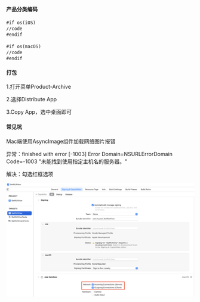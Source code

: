 #### 产品分类编码
```
#if os(iOS)
//code
#endif

#if os(macOS)
//code
#endif
```
#### 打包

1.打开菜单Product-Archive

2.选择Distribute App

3.Copy App，选中桌面即可

#### 常见坑
Mac端使用AsyncImage组件加载网络图片报错

异常：finished with error [-1003] Error Domain=NSURLErrorDomain Code=-1003 "未能找到使用指定主机名的服务器。"

解决：勾选红框选项

![swift_net_error](../img/swift_net_error.png)